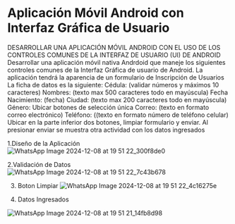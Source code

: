 # Aplicación Móvil Android con Interfaz Gráfica de Usuario 
DESARROLLAR UNA APLICACIÓN MÓVIL ANDROID CON EL USO DE LOS CONTROLES COMUNES DE LA INTERFAZ DE USUARIO (UI) DE ANDROID Desarrollar una aplicación móvil nativa Andrdoid que maneje los siguientes controles comunes de la Interfaz Gráfica de usuario de Android. La aplicación tendrá la aparencia de un formulario de Inscripción de Usuarios La ficha de datos es la siguiente: Cédula: (validar números y máximos 10 caracteres) Nombres: (texto max 500 caracteres todo en mayúscula) Fecha Nacimiento: (fecha) Ciudad: (texto max 200 caracteres todo en mayúscula) Género: Ubicar botones de selección única Correo: (texto en formato correo electrónico) Teléfono: ((texto en formato número de teléfono celular) Ubicar en la parte inferior dos botones, limpiar formulario y enviar. Al presionar enviar se muestra otra actividad con los datos ingresados

1.Diseño de la Aplicación
![WhatsApp Image 2024-12-08 at 19 51 22_300f8de0](https://github.com/user-attachments/assets/8cdbc846-37a9-482e-8f42-131a0086d865)

2.Validación de Datos
![WhatsApp Image 2024-12-08 at 19 51 22_7c43b678](https://github.com/user-attachments/assets/3ea826ab-f233-4319-b8fe-9ac28099adfe)

3. Boton Limpiar
![WhatsApp Image 2024-12-08 at 19 51 22_4c16275e](https://github.com/user-attachments/assets/7c064f04-9c35-415d-afe1-9fe0ae72c999)

4. Datos Ingresados

![WhatsApp Image 2024-12-08 at 19 51 21_14fb8d98](https://github.com/user-attachments/assets/4fdac3cb-07c7-44df-abb1-861cf80f00d3)
